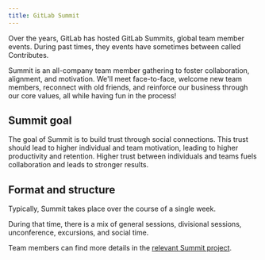 ```yaml
---
title: GitLab Summit
---
```


Over the years, GitLab has hosted GitLab Summits, global team member events. During past times, they events have sometimes between called Contributes.

Summit is an all-company team member gathering to foster collaboration, alignment, and motivation. We'll meet face-to-face, welcome new team members, reconnect with old friends, and reinforce our business through our core values, all while having fun in the process!

## Summit goal

The goal of Summit is to build trust through social connections. This trust should lead to higher individual and team motivation, leading to higher productivity and retention. Higher trust between individuals and teams fuels collaboration and leads to stronger results.

## Format and structure

Typically, Summit takes place over the course of a single week.

During that time, there is a mix of general sessions, divisional sessions, unconference, excursions, and social time.

Team members can find more details in the [relevant Summit project](https://gitlab.com/gitlab-com/marketing/corporate_marketing/contribute).
